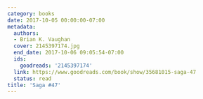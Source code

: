 ```yaml
---
category: books
date: 2017-10-05 00:00:00-07:00
metadata:
  authors:
  - Brian K. Vaughan
  cover: 2145397174.jpg
  end_date: 2017-10-06 09:05:54-07:00
  ids:
    goodreads: '2145397174'
  link: https://www.goodreads.com/book/show/35681015-saga-47
  status: read
title: 'Saga #47'
---
```

